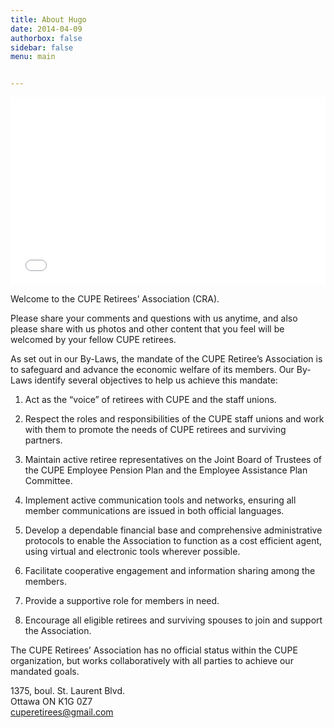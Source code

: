 ```yaml
---
title: About Hugo
date: 2014-04-09
authorbox: false
sidebar: false
menu: main


---
```




<iframe src="//unionresearch.ca/strikes/index.php?module=ext/public/form&id=1" width="100%" height="300"  frameborder="0" scrolling="auto" onLoad="window.scrollTo(0, 0)"></iframe>

Welcome to the CUPE Retirees’ Association (CRA).

Please share your comments and questions with us anytime, and also please share with us photos and other content that you feel will be welcomed by your fellow CUPE retirees.

As set out in our By-Laws, the mandate of the CUPE Retiree’s Association is to safeguard and advance the economic welfare of its members. Our By-Laws identify several objectives to help us achieve this mandate:

1. Act as the “voice” of retirees with CUPE and the staff unions.

1. Respect the roles and responsibilities of the CUPE staff unions and work with them to promote the needs of CUPE retirees and surviving partners.

1. Maintain active retiree representatives on the Joint Board of Trustees of the CUPE Employee Pension Plan and the Employee Assistance Plan Committee.

1. Implement active communication tools and networks, ensuring all member communications are issued in both official languages.

1. Develop a dependable financial base and comprehensive administrative protocols to enable the Association to function as a cost efficient agent, using virtual and electronic tools wherever possible.

1. Facilitate cooperative engagement and information sharing among the members.

1. Provide a supportive role for members in need.

1. Encourage all eligible retirees and surviving spouses to join and support the Association.

The CUPE Retirees’ Association has no official status within the CUPE organization, but works collaboratively with all parties to achieve our mandated goals.

 
1375, boul. St. Laurent Blvd.  
Ottawa ON K1G 0Z7  
[cuperetirees@gmail.com](mailto:cuperetirees@gmail.com)
